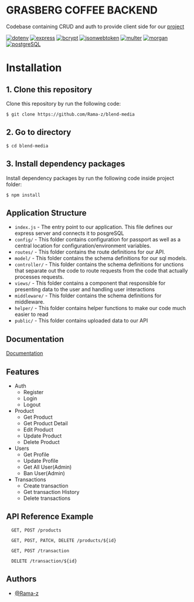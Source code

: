 # GRASBERG COFFEE BACKEND

Codebase containing CRUD and auth to provide client side for our [project](##Related)

[![dotenv](https://img.shields.io/badge/dotenv-16.0.3-blue)](https://www.npmjs.com/package/dotenv)
[![express](https://img.shields.io/badge/express-4.18.1-blue)](https://www.npmjs.com/package/express)
[![bcrypt](https://img.shields.io/badge/bcrypt-5.0.1-blue)](https://www.npmjs.com/package/bcrypt)
[![jsonwebtoken](https://img.shields.io/badge/jsonwebtoken-8.5.1-blue)](https://www.npmjs.com/package/jsonwebtoken)
[![multer](https://img.shields.io/badge/multer-1.4.4-blue)](https://www.npmjs.com/package/multer)
[![morgan](https://img.shields.io/badge/morgan-1.10.0-blue)](https://www.npmjs.com/package/morganr)
[![postgreSQL](https://img.shields.io/badge/pg-8.8.0-blue)](https://www.npmjs.com/package/morganr)

# Installation

## 1. Clone this repository

Clone this repository by run the following code:

```
$ git clone https://github.com/Rama-z/blend-media
```

## 2. Go to directory

```
$ cd blend-media
```

## 3. Install dependency packages

Install dependency packages by run the following code inside project folder:

```
$ npm install
```

## Application Structure

- `index.js` - The entry point to our application. This file defines our express server and connects it to posgreSQL
- `config/` - This folder contains configuration for passport as well as a central location for configuration/environment variables.
- `routes/` - This folder contains the route definitions for our API.
- `model/` - This folder contains the schema definitions for our sql models.
- `controller/` - This folder contains the schema definitions for unctions that separate out the code to route requests from the code that actually processes requests.
- `views/` - This folder contains a component that responsible for presenting data to the user and handling user interactions
- `middleware/` - This folder contains the schema definitions for middleware.
- `helper/` - This folder contains helper functions to make our code much easier to read
- `public/` - This folder contains uploaded data to our API

## Documentation

[Documentation](https://dark-rocket-410442.postman.co/documentation/23707258-5309d7d3-2d8c-465b-8cc0-e38971d9f6e7/publish?workspaceId=7b0956d0-bbf3-4801-8ca8-3291b3456684)

## Features

- Auth
  - Register
  - Login
  - Logout
- Product
  - Get Product
  - Get Product Detail
  - Edit Product
  - Update Product
  - Delete Product
- Users
  - Get Profile
  - Update Profile
  - Get All User(Admin)
  - Ban User(Admin)
- Transactions
  - Create transaction
  - Get transaction History
  - Delete transactions

## API Reference Example

```http
  GET, POST /products
```

```http
  GET, POST, PATCH, DELETE /products/${id}
```

```http
  GET, POST /transaction
```

```http
  DELETE /transaction/${id}
```

## Authors

- [@Rama-z](https://github.com/Rama-z)
